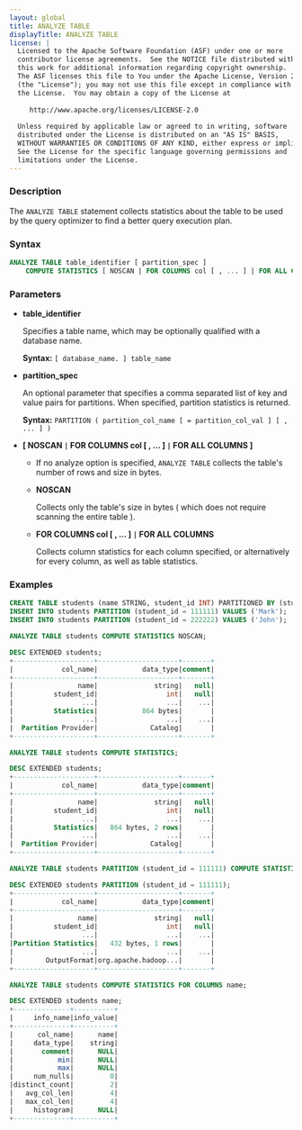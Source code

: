 ```yaml
---
layout: global
title: ANALYZE TABLE
displayTitle: ANALYZE TABLE
license: |
  Licensed to the Apache Software Foundation (ASF) under one or more
  contributor license agreements.  See the NOTICE file distributed with
  this work for additional information regarding copyright ownership.
  The ASF licenses this file to You under the Apache License, Version 2.0
  (the "License"); you may not use this file except in compliance with
  the License.  You may obtain a copy of the License at
 
     http://www.apache.org/licenses/LICENSE-2.0
 
  Unless required by applicable law or agreed to in writing, software
  distributed under the License is distributed on an "AS IS" BASIS,
  WITHOUT WARRANTIES OR CONDITIONS OF ANY KIND, either express or implied.
  See the License for the specific language governing permissions and
  limitations under the License.
---
```


### Description

The `ANALYZE TABLE` statement collects statistics about the table to be used by the query optimizer to find a better query execution plan.

### Syntax

```sql
ANALYZE TABLE table_identifier [ partition_spec ]
    COMPUTE STATISTICS [ NOSCAN | FOR COLUMNS col [ , ... ] | FOR ALL COLUMNS ]
```

### Parameters

* **table_identifier**

    Specifies a table name, which may be optionally qualified with a database name.

    **Syntax:** `[ database_name. ] table_name`

* **partition_spec**

    An optional parameter that specifies a comma separated list of key and value pairs
    for partitions. When specified, partition statistics is returned.

    **Syntax:** `PARTITION ( partition_col_name [ = partition_col_val ] [ , ... ] )`

* **[ NOSCAN `|` FOR COLUMNS col [ , ... ] `|` FOR ALL COLUMNS ]**

     * If no analyze option is specified, `ANALYZE TABLE` collects the table's number of rows and size in bytes.
     * **NOSCAN**

       Collects only the table's size in bytes ( which does not require scanning the entire table ).
     * **FOR COLUMNS col [ , ... ] `|` FOR ALL COLUMNS**

       Collects column statistics for each column specified, or alternatively for every column, as well as table statistics.

### Examples

```sql
CREATE TABLE students (name STRING, student_id INT) PARTITIONED BY (student_id);
INSERT INTO students PARTITION (student_id = 111111) VALUES ('Mark');
INSERT INTO students PARTITION (student_id = 222222) VALUES ('John');

ANALYZE TABLE students COMPUTE STATISTICS NOSCAN;

DESC EXTENDED students;
+--------------------+--------------------+-------+
|            col_name|           data_type|comment|
+--------------------+--------------------+-------+
|                name|              string|   null|
|          student_id|                 int|   null|
|                 ...|                 ...|    ...|
|          Statistics|           864 bytes|       |
|                 ...|                 ...|    ...|
|  Partition Provider|             Catalog|       |
+--------------------+--------------------+-------+

ANALYZE TABLE students COMPUTE STATISTICS;

DESC EXTENDED students;
+--------------------+--------------------+-------+
|            col_name|           data_type|comment|
+--------------------+--------------------+-------+
|                name|              string|   null|
|          student_id|                 int|   null|
|                 ...|                 ...|    ...|
|          Statistics|   864 bytes, 2 rows|       |
|                 ...|                 ...|    ...|
|  Partition Provider|             Catalog|       |
+--------------------+--------------------+-------+

ANALYZE TABLE students PARTITION (student_id = 111111) COMPUTE STATISTICS;

DESC EXTENDED students PARTITION (student_id = 111111);
+--------------------+--------------------+-------+
|            col_name|           data_type|comment|
+--------------------+--------------------+-------+
|                name|              string|   null|
|          student_id|                 int|   null|
|                 ...|                 ...|    ...|
|Partition Statistics|   432 bytes, 1 rows|       |
|                 ...|                 ...|    ...|
|        OutputFormat|org.apache.hadoop...|       |
+--------------------+--------------------+-------+

ANALYZE TABLE students COMPUTE STATISTICS FOR COLUMNS name;

DESC EXTENDED students name;
+--------------+----------+
|     info_name|info_value|
+--------------+----------+
|      col_name|      name|
|     data_type|    string|
|       comment|      NULL|
|           min|      NULL|
|           max|      NULL|
|     num_nulls|         0|
|distinct_count|         2|
|   avg_col_len|         4|
|   max_col_len|         4|
|     histogram|      NULL|
+--------------+----------+
```
